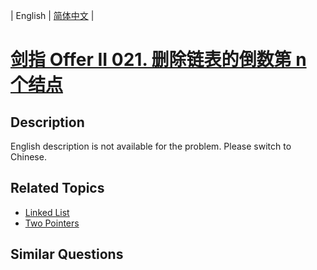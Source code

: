 
| English | [简体中文](README.md) |

# [剑指 Offer II 021. 删除链表的倒数第 n 个结点](https://leetcode-cn.com/problems/SLwz0R/)

## Description

<p>English description is not available for the problem. Please switch to Chinese.</p>


## Related Topics

- [Linked List](https://leetcode-cn.com/tag/linked-list)
- [Two Pointers](https://leetcode-cn.com/tag/two-pointers)

## Similar Questions


